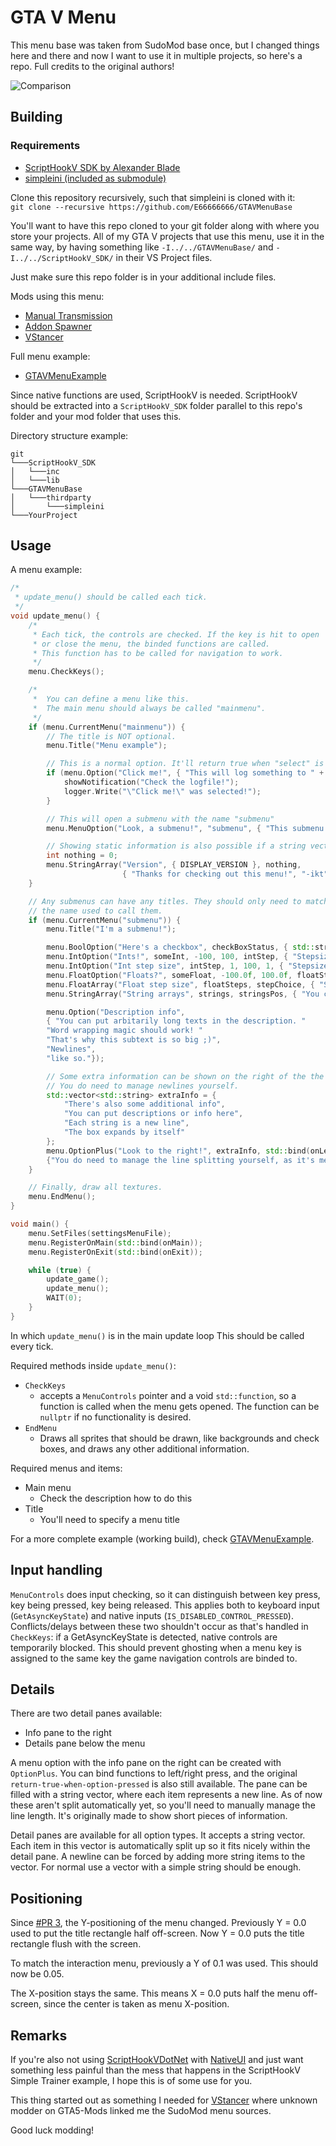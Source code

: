 # GTA V Menu   

This menu base was taken from SudoMod base once, but I changed things here and there and now I want to use it in multiple projects, so here's a repo. Full credits to the original authors!

![Comparison](MenuCompare.png)

## Building

### Requirements
* [ScriptHookV SDK by Alexander Blade](http://www.dev-c.com/gtav/scripthookv/)
* [simpleini (included as submodule)](https://github.com/brofield/simpleini)

Clone this repository recursively, such that simpleini is cloned with it:  
`git clone --recursive https://github.com/E66666666/GTAVMenuBase`

You'll want to have this repo cloned to your git folder along with where you store your projects. All of my GTA V projects that use this menu, use it in the same way, by having something like `-I../../GTAVMenuBase/` and `-I../../ScriptHookV_SDK/` in their VS Project files.

Just make sure this repo folder is in your additional include files.

Mods using this menu:
* [Manual Transmission](https://github.com/E66666666/GTAVManualTransmission)
* [Addon Spawner](https://github.com/E66666666/GTAVAddonLoader)
* [VStancer](https://github.com/E66666666/GTAVStancer)

Full menu example:
* [GTAVMenuExample](https://github.com/E66666666/GTAVMenuExample)

Since native functions are used, ScriptHookV is needed. ScriptHookV should be extracted into a
`ScriptHookV_SDK` folder parallel to this repo's folder and your mod folder that uses this.

Directory structure example:

```
git
└───ScriptHookV_SDK
│	└───inc
│	└───lib
└───GTAVMenuBase
│	└───thirdparty
│		└───simpleini
└───YourProject
```

## Usage

A menu example:

```c++
/*
 * update_menu() should be called each tick.
 */
void update_menu() {
	/*
	 * Each tick, the controls are checked. If the key is hit to open
	 * or close the menu, the binded functions are called.
	 * This function has to be called for navigation to work.
	 */
	menu.CheckKeys();

	/*
	 *  You can define a menu like this. 
	 *  The main menu should always be called "mainmenu".
	 */ 
	if (menu.CurrentMenu("mainmenu")) {
		// The title is NOT optional.
		menu.Title("Menu example");

		// This is a normal option. It'll return true when "select" is presed.
		if (menu.Option("Click me!", { "This will log something to " + Paths::GetModuleNameWithoutExtension() + ".log" })) {
			showNotification("Check the logfile!");
			logger.Write("\"Click me!\" was selected!");
		}

		// This will open a submenu with the name "submenu"
		menu.MenuOption("Look, a submenu!", "submenu", { "This submenu demonstrates a few settings."});

		// Showing static information is also possible if a string vector only contains one element.
		int nothing = 0;
		menu.StringArray("Version", { DISPLAY_VERSION }, nothing, 
						 { "Thanks for checking out this menu!", "-ikt",  eGameVersionToString(getGameVersion())});
	}

	// Any submenus can have any titles. They should only need to match
	// the name used to call them.
	if (menu.CurrentMenu("submenu")) {
		menu.Title("I'm a submenu!");

		menu.BoolOption("Here's a checkbox", checkBoxStatus, { std::string("Boolean is ") + (checkBoxStatus ? "checked" : "not checked") + "." });
		menu.IntOption("Ints!", someInt, -100, 100, intStep, { "Stepsize can be changed!" });
		menu.IntOption("Int step size", intStep, 1, 100, 1, { "Stepsize can be changed!" });
		menu.FloatOption("Floats?", someFloat, -100.0f, 100.0f, floatSteps[stepChoice], { "Try holding left/right, things should speed up." });
		menu.FloatArray("Float step size", floatSteps, stepChoice, { "Something something magic!" });
		menu.StringArray("String arrays", strings, stringsPos, { "You can also show different strings" });

		menu.Option("Description info",
		{ "You can put arbitarily long texts in the description. "
		"Word wrapping magic should work! "
		"That's why this subtext is so big ;)",
		"Newlines",
		"like so."});

		// Some extra information can be shown on the right of the the menu.
		// You do need to manage newlines yourself.
		std::vector<std::string> extraInfo = {
			"There's also some additional info",
			"You can put descriptions or info here",
			"Each string is a new line",
			"The box expands by itself"
		};
		menu.OptionPlus("Look to the right!", extraInfo, std::bind(onLeft), std::bind(onRight), "Something", 
		{"You do need to manage the line splitting yourself, as it's meant for short pieces of info."});
	}

	// Finally, draw all textures.
	menu.EndMenu();
}

void main() {
	menu.SetFiles(settingsMenuFile);
	menu.RegisterOnMain(std::bind(onMain));
	menu.RegisterOnExit(std::bind(onExit));

	while (true) {
		update_game();
		update_menu();
		WAIT(0);
	}
}
```

In which `update_menu()` is in the main update loop This should be called every tick.

Required methods inside `update_menu()`:
* `CheckKeys`
  * accepts a `MenuControls` pointer and a void `std::function`, so a function is called 
  when the menu gets opened. The function can be `nullptr` if no functionality is desired.
* `EndMenu`
  * Draws all sprites that should be drawn, like backgrounds and check boxes, and draws any
  other additional information.

Required menus and items:
* Main menu
  * Check the description how to do this
* Title
  * You'll need to specify a menu title

For a more complete example (working build), check [GTAVMenuExample](https://github.com/E66666666/GTAVMenuExample).

## Input handling
`MenuControls` does input checking, so it can distinguish between key press, key being pressed, key being released. This applies both to keyboard input (`GetAsyncKeyState`) and native inputs (`IS_DISABLED_CONTROL_PRESSED`). Conflicts/delays between these two shouldn't occur as that's handled in `CheckKeys`: if a GetAsyncKeyState is detected, native controls are temporarily 
blocked. This should prevent ghosting when a menu key is assigned to the same key the game 
navigation controls are binded to.

## Details
There are two detail panes available:
* Info pane to the right
* Details pane below the menu

A menu option with the info pane on the right can be created with `OptionPlus`. You can bind
functions to left/right press, and the original `return-true-when-option-pressed` is also
still available. The pane can be filled with a string vector, where each item represents a new
line. As of now these aren't split automatically yet, so you'll need to manually manage the
line length. It's originally made to show short pieces of information.

Detail panes are available for all option types. It accepts a string vector. Each item in this
vector is automatically split up so it fits nicely within the detail pane. A newline can be
forced by adding more string items to the vector. For normal use a vector with a simple string
should be enough.

## Positioning
Since [#PR 3](https://github.com/E66666666/GTAVMenuBase/commit/1e67e104453e5d401e6c171aadf8b6b86ae99efd), the Y-positioning of the menu changed. Previously Y = 0.0 used to put the title rectangle half off-screen. Now Y = 0.0 puts the title rectangle flush with the screen.

To match the interaction menu, previously a Y of 0.1 was used. This should now be 0.05.

The X-position stays the same. This means X = 0.0 puts half the menu off-screen, since the center is taken as menu X-position.

## Remarks
If you're also not using [ScriptHookVDotNet](https://github.com/crosire/scripthookvdotnet) with [NativeUI](https://github.com/Guad/NativeUI) and just want something less painful than the mess that happens in the ScriptHookV Simple Trainer example, I hope this is of some use for you.

This thing started out as something I needed for [VStancer](https://github.com/E66666666/GTAVStancer) 
where unknown modder on GTA5-Mods linked me the SudoMod menu sources. 

Good luck modding! 
